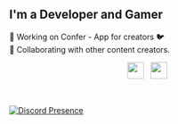 ## I'm a Developer and Gamer
<div>🔭 Working on Confer - App for creators 🐦</div>
<div>👯 Collaborating with other content creators.</div>

<p align="center">
<a href="https://twitter.com/iamcloud.dev"><img height="30" src="https://raw.githubusercontent.com/soumyadip007/soumyadip007/master/img/social/t.jpg"></a>&nbsp;&nbsp;
<a href="https://www.linkedin.com/in/ajay-kumar-singh-737182154/"><img height="30" src="https://raw.githubusercontent.com/soumyadip007/soumyadip007/master/img/social/l.png"></a>&nbsp;&nbsp;
</p>
<br>

[![Discord Presence](https://lanyard.cnrad.dev/api/385763436736282627)](https://discord.com/users/385763436736282627)
